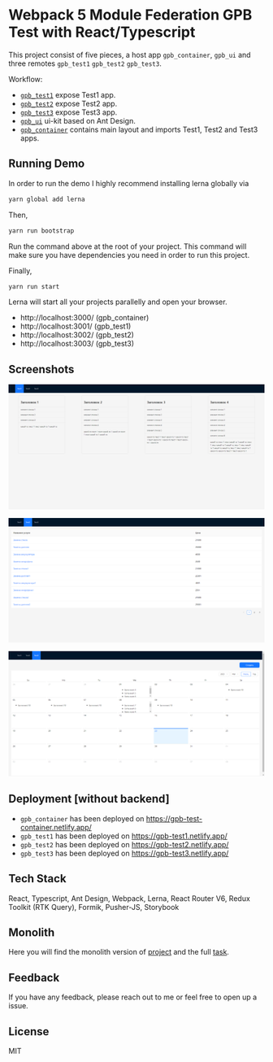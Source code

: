 # Webpack 5 Module Federation GPB Test with React/Typescript

This project consist of five pieces, a host app `gpb_container`, `gpb_ui` and three remotes `gpb_test1` `gpb_test2` `gpb_test3`.

Workflow:

- [`gpb_test1`](https://github.com/RostislavBerezhnoy/GPB-with-microfrontends/tree/develop/packages/gpb_test1) expose Test1 app.
- [`gpb_test2`](https://github.com/RostislavBerezhnoy/GPB-with-microfrontends/tree/develop/packages/gpb_test2) expose Test2 app.
- [`gpb_test3`](https://github.com/RostislavBerezhnoy/GPB-with-microfrontends/tree/develop/packages/gpb_test3) expose Test3 app.
- [`gpb_ui`](https://github.com/RostislavBerezhnoy/GPB-with-microfrontends/tree/develop/packages/gpb_ui) ui-kit based on Ant Design.
- [`gpb_container`](https://github.com/RostislavBerezhnoy/GPB-with-microfrontends/tree/develop/packages/gpb_container) contains main layout and imports Test1, Test2 and Test3 apps.

## Running Demo

In order to run the demo I highly recommend installing lerna globally via

```bash
yarn global add lerna
```

Then,

```bash
yarn run bootstrap
```

Run the command above at the root of your project. This command will make sure you have dependencies you need in order to run this project.

Finally,

```bash
yarn run start
```

Lerna will start all your projects parallelly and open your browser.

- http://localhost:3000/ (gpb_container)
- http://localhost:3001/ (gpb_test1)
- http://localhost:3002/ (gpb_test2)
- http://localhost:3003/ (gpb_test3)

## Screenshots

![App Screenshot](./screenshots/test1.png)

![App Screenshot](./screenshots/test2.png)

![App Screenshot](./screenshots/test3.png)

## Deployment [without backend]

- `gpb_container` has been deployed on https://gpb-test-container.netlify.app/ 
- `gpb_test1` has been deployed on https://gpb-test1.netlify.app/
- `gpb_test2` has been deployed on https://gpb-test2.netlify.app/
- `gpb_test3` has been deployed on https://gpb-test3.netlify.app/

## Tech Stack

React, Typescript, Ant Design, Webpack, Lerna, React Router V6, Redux Toolkit (RTK Query), Formik, Pusher-JS, Storybook

## Monolith
Here you will find the monolith version of [project](https://github.com/RostislavBerezhnoy/GPB-test) and the full [task](https://github.com/GPB-COS/test-work-react).

## Feedback

If you have any feedback, please reach out to me or feel free to open up a issue.

## License

MIT